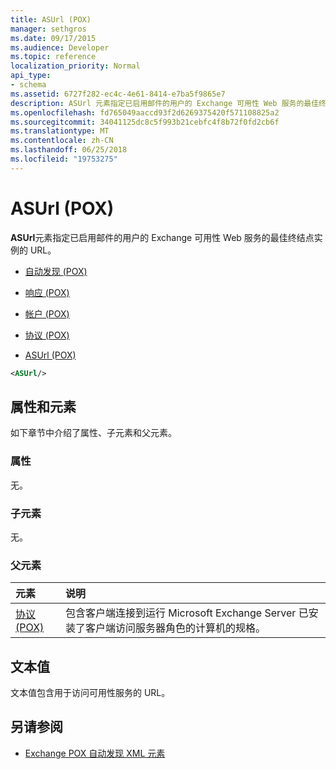 ```yaml
---
title: ASUrl (POX)
manager: sethgros
ms.date: 09/17/2015
ms.audience: Developer
ms.topic: reference
localization_priority: Normal
api_type:
- schema
ms.assetid: 6727f282-ec4c-4e61-8414-e7ba5f9865e7
description: ASUrl 元素指定已启用邮件的用户的 Exchange 可用性 Web 服务的最佳终结点实例的 URL。
ms.openlocfilehash: fd765049aaccd93f2d6269375420f571108825a2
ms.sourcegitcommit: 34041125dc8c5f993b21cebfc4f8b72f0fd2cb6f
ms.translationtype: MT
ms.contentlocale: zh-CN
ms.lasthandoff: 06/25/2018
ms.locfileid: "19753275"
---
```

# <a name="asurl-pox"></a>ASUrl (POX)

**ASUrl**元素指定已启用邮件的用户的 Exchange 可用性 Web 服务的最佳终结点实例的 URL。 
  
- [自动发现 (POX)](autodiscover-pox.md)
  
- [响应 (POX)](response-pox.md)
  
- [帐户 (POX)](account-pox.md)
  
- [协议 (POX)](protocol-pox.md)
  
- [ASUrl (POX)](asurl-pox.md)
  
```xml
<ASUrl/>
```

## <a name="attributes-and-elements"></a>属性和元素

如下章节中介绍了属性、子元素和父元素。
  
### <a name="attributes"></a>属性

无。
  
### <a name="child-elements"></a>子元素

无。
  
### <a name="parent-elements"></a>父元素

|**元素**|**说明**|
|:-----|:-----|
|[协议 (POX)](protocol-pox.md) <br/> |包含客户端连接到运行 Microsoft Exchange Server 已安装了客户端访问服务器角色的计算机的规格。  <br/> |
   
## <a name="text-value"></a>文本值

文本值包含用于访问可用性服务的 URL。
  
## <a name="see-also"></a>另请参阅

- [Exchange POX 自动发现 XML 元素](pox-autodiscover-xml-elements-for-exchange.md)

